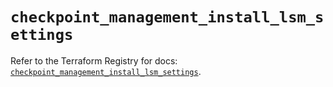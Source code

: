 # `checkpoint_management_install_lsm_settings`

Refer to the Terraform Registry for docs: [`checkpoint_management_install_lsm_settings`](https://registry.terraform.io/providers/checkpointsw/checkpoint/2.11.0/docs/resources/management_install_lsm_settings).
